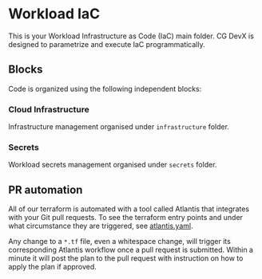 # Workload IaC

This is your Workload Infrastructure as Code (IaC) main folder.
CG DevX is designed to parametrize and execute IaC programmatically.

## Blocks

Code is organized using the following independent blocks:

### Cloud Infrastructure

Infrastructure management organised under `infrastructure` folder.

### Secrets

Workload secrets management organised under `secrets` folder.

## PR automation


All of our terraform is automated with a tool called Atlantis that integrates with your Git pull requests. To see the
terraform entry points and under what circumstance they are triggered, see [atlantis.yaml](../atlantis.yaml).

Any change to a `*.tf` file, even a whitespace change, will trigger its corresponding Atlantis workflow once a pull
request is submitted. Within a minute it will post the plan to the pull request with instruction on how to apply the
plan if approved.

